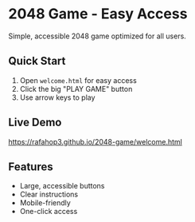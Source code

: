 ﻿# 2048 Game - Easy Access

Simple, accessible 2048 game optimized for all users.

## Quick Start
1. Open `welcome.html` for easy access
2. Click the big "PLAY GAME" button
3. Use arrow keys to play

## Live Demo
https://rafahop3.github.io/2048-game/welcome.html

## Features
- Large, accessible buttons
- Clear instructions
- Mobile-friendly
- One-click access
